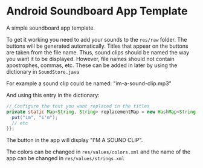 Android Soundboard App Template
================
A simple soundboard app template.

To get it working you need to add your sounds to the ```res/raw``` folder. The buttons will be generated automatically. Titles that appear on the buttons are taken from the file name. Thus, sound clips should be named the way you want it to be displayed. However, file names should not contain apostrophes, commas, etc. These can be added in later by using the dictionary in ```SoundStore.java```

For example a sound clip could be named: "im-a-sound-clip.mp3"

And using this entry in the dictionary:

```java
// Configure the text you want replaced in the titles
private static Map<String, String> replacementMap = new HashMap<String, String>() {{
  put("im", "i'm");
  // etc
}};
```

The button in the app will display "I'M A SOUND CLIP".

The colors can be changed in ```res/values/colors.xml``` and the name of the app can be changed in ```res/values/strings.xml```
